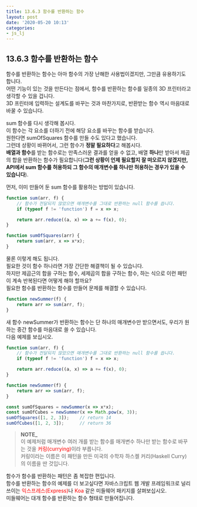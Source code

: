 ```yaml
---
title: 13.6.3 함수를 반환하는 함수
layout: post
date: '2020-05-20 10:13'
categories:
- js_lj
---
```


## 13.6.3 함수를 반환하는 함수

함수를 반환하는 함수는 아마 함수의 가장 난해한 사용법이겠지만, 그만큼 유용하기도 합니다.  
어떤 기능이 있는 것을 만든다는 점에서, 함수를 반환하는 함수를 일종의 3D 프린터라고 생각할 수 있을 겁니다.  
3D 프린터에 입력하는 설계도를 바꾸는 것과 마찬가지로, 반환받는 함수 역시 마음대로 바꿀 수 있습니다.  

sum 함수를 다시 생각해 봅시다.  
이 함수는 각 요소를 더하기 전에 해당 요소를 바꾸는 함수를 받습니다.  
원한다면 sumOfSquares 함수를 만들 수도 있다고 했습니다.  
그런데 상황이 바뀌어서, 그런 함수가 **정말 필요하다**고 해봅시다.  
**배열과 함수**를 받는 함수로는 만족스러운 결과를 얻을 수 없고, 배열 **하나**만 받아서 제곱의 합을 반환하는 함수가 필요합니다(**그런 
상황이 언제 필요할지 잘 떠오르지 않겠지만, API에서 sum 함수를 허용하되 그 함수의 매개변수를 하나만 허용하는 경우가 있을 수 있습니다**).

먼저, 이미 만들어 둔 sum 함수를 활용하는 방법이 있습니다.

```javascript
function sum(arr, f) {
    // 함수가 전달되지 않았으면 매개변수를 그대로 반환하는 null 함수를 씁니다.
    if (typeof f != 'function') f = x => x;

    return arr.reduce((a, x) => a += f(x), 0);
}

function sumOfSquares(arr) {
    return sum(arr, x => x*x);
}
```

물론 이렇게 해도 됩니다.  
필요한 것이 함수 하나라면 가장 간단한 해결책이 될 수 있습니다.  
하지만 제곱근의 합을 구하는 함수, 세제곱의 합을 구하는 함수, 하는 식으로 이런 패턴이 계속 반복된다면 어떻게 해야 할까요?  
필요한 함수를 반환하는 함수를 만들어 문제를 해결할 수 있습니다.

```javascript
function newSummer(f) {
    return arr => sum(arr, f);
}
```

새 함수 newSummer가 반환하는 함수는 단 하나의 매개변수만 받으면서도, 우리가 원하는 중간 함수를 마음대로 쓸 수 있습니다.  
다음 예제를 보십시오.

```javascript
function sum(arr, f) {
    // 함수가 전달되지 않았으면 매개변수를 그대로 반환하는 null 함수를 씁니다.
    if (typeof f != 'function') f = x => x;

    return arr.reduce((a, x) => a += f(x), 0);
}

function newSummer(f) {
    return arr => sum(arr, f);
}

const sumOfSquares = newSummer(x => x*x);
const sumOfCubes = newSummer(x => Math.pow(x, 3));
sumOfSquares([1, 2, 3]);    // return 14
sumOfCubes([1, 2, 3]);      // return 36
```

>**NOTE_**  
>이 예제처럼 매개변수 여러 개를 받는 함수를 매개변수 하나만 받는 함수로 바꾸는 것을 <span style="color:red">커링(currying)</span>이라 부릅니다.  
>커링이라는 이름은 이 패턴을 만든 미국의 수학자 하스켈 커리(Haskell Curry)의 이름을 딴 것입니다.

함수가 함수를 반환하는 패턴은 좀 복잡한 편입니다.  
함수를 반환하는 함수의 예제를 더 보고싶다면 자바스크립트 웹 개발 프레임워크로 널리 쓰이는 <span style="color:red">익스프레스(Express)</span>나 <span style="color:red">Koa</span> 같은 미들웨어 패키지를 살펴보십시오.  
미들웨어는 대개 함수를 반환하는 함수 형태로 만들어집니다.